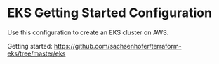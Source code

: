 # EKS Getting Started Configuration

Use this configuration to create an EKS cluster on AWS.

Getting started: https://github.com/sachsenhofer/terraform-eks/tree/master/eks

